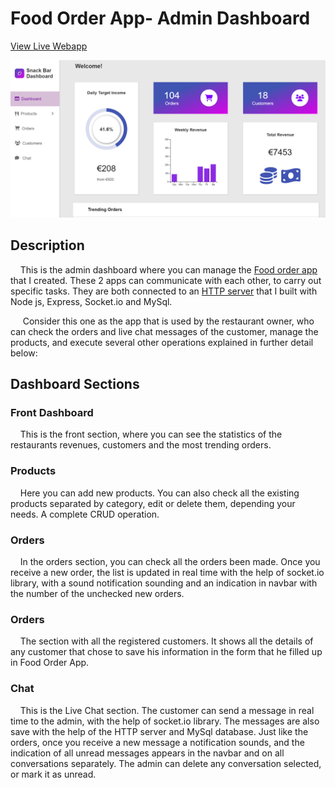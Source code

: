 # Food Order App- Admin Dashboard

[View Live Webapp](https://6378372e9d407f764d34917b--subtle-nasturtium-5d32c7.netlify.app/#/)

![App Screenshot](dashboard.png)


## Description

&nbsp;&nbsp;&nbsp;&nbsp;This is the admin dashboard where you can manage the [Food order app](https://courageous-frangipane-c90c9e.netlify.app/) that I created. These 2 apps can communicate 
with each other, to carry out specific tasks. They are both connected to an 
[HTTP server](https://github.com/Aris-Empanta/restaurant-server) that I built with Node js, Express, Socket.io and MySql.

&nbsp;&nbsp;&nbsp;&nbsp;&nbsp;Consider this one as the app that is
 used by the restaurant owner, who can check the orders and live chat messages of the customer, manage the products, and execute several
other operations explained in further detail below: 


## Dashboard Sections

### Front Dashboard

&nbsp;&nbsp;&nbsp;&nbsp;This is the front section, where you can see 
the statistics of the restaurants revenues, customers and the most trending orders.

### Products

&nbsp;&nbsp;&nbsp;&nbsp;Here you can add new products. You can also 
check all the existing products separated by category, edit or delete them, 
depending your needs. A complete CRUD operation.

### Orders

&nbsp;&nbsp;&nbsp;&nbsp;In the orders section, you can check all the orders been made.
Once you receive a new order, the list is updated in real time with the
help of socket.io library, with a sound notification sounding and an indication
in navbar with the number of the unchecked new orders.

### Orders

&nbsp;&nbsp;&nbsp;&nbsp;The section with all the registered customers. It shows
all the details of any customer that chose to save his information in the 
form that he filled up in Food Order App.

### Chat

&nbsp;&nbsp;&nbsp;&nbsp;This is the Live Chat section. The customer can
send a message in real time to the admin, with the help of socket.io library.
The messages are also save with the help of the HTTP server and MySql database.
Just like the orders, once you receive a new message a notification sounds, and the 
indication of all unread messages appears in the navbar and on all conversations 
separately. The admin can delete any conversation selected, or 
mark it as unread.